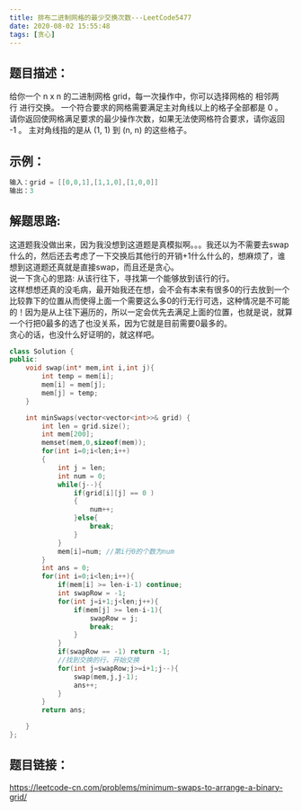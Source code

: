 ```yaml
---
title: 排布二进制网格的最少交换次数---LeetCode5477
date: 2020-08-02 15:55:48
tags: [贪心]
---
```

## 题目描述：  
给你一个 n x n 的二进制网格 grid，每一次操作中，你可以选择网格的 相邻两行 进行交换。
一个符合要求的网格需要满足主对角线以上的格子全部都是 0 。
请你返回使网格满足要求的最少操作次数，如果无法使网格符合要求，请你返回 -1 。
主对角线指的是从 (1, 1) 到 (n, n) 的这些格子。

## 示例：   
```cpp
输入：grid = [[0,0,1],[1,1,0],[1,0,0]]
输出：3
```
<!-- more -->

## 解题思路:  
这道题我没做出来，因为我没想到这道题是真模拟啊。。。我还以为不需要去swap什么的，然后还去考虑了一下交换后其他行的开销+1什么什么的，想麻烦了，谁想到这道题还真就是直接swap，而且还是贪心。  
说一下贪心的思路: 从该行往下，寻找第一个能够放到该行的行。  
这样想想还真的没毛病，最开始我还在想，会不会有本来有很多0的行去放到一个比较靠下的位置从而使得上面一个需要这么多0的行无行可选，这种情况是不可能的！因为是从上往下遍历的，所以一定会优先去满足上面的位置，也就是说，就算一个行把0最多的选了也没关系，因为它就是目前需要0最多的。  
贪心的话，也没什么好证明的，就这样吧。

```cpp
class Solution {
public:
    void swap(int* mem,int i,int j){
        int temp = mem[i];
        mem[i] = mem[j];
        mem[j] = temp;
    }

    int minSwaps(vector<vector<int>>& grid) {
        int len = grid.size();
        int mem[200];
        memset(mem,0,sizeof(mem));
        for(int i=0;i<len;i++)
        {
            int j = len;
            int num = 0;
            while(j--){
                if(grid[i][j] == 0 )
                {
                    num++;
                }else{
                    break;
                }
            }
            mem[i]=num; //第i行0的个数为num
        }
        int ans = 0;
        for(int i=0;i<len;i++){
            if(mem[i] >= len-i-1) continue;
            int swapRow = -1;
            for(int j=i+1;j<len;j++){
                if(mem[j] >= len-i-1){
                    swapRow = j;
                    break;
                }
            }
            if(swapRow == -1) return -1;
            //找到交换的行，开始交换
            for(int j=swapRow;j>=i+1;j--){
                swap(mem,j,j-1);
                ans++;
            }
        }
        return ans;

    }
};
```

## 题目链接：  
https://leetcode-cn.com/problems/minimum-swaps-to-arrange-a-binary-grid/